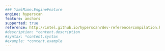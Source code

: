 ```yaml
---
### YamlMime:EngineFeature
engine: hyperscan
feature: anchors
supported: true
reference: http://intel.github.io/hyperscan/dev-reference/compilation.html#pattern-support
#description: *content.description
#syntax: *content.syntax
#example: *content.example
---
```

